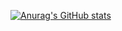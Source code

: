 [![Anurag's GitHub stats](https://github-readme-stats.vercel.app/api?username=54dbd)](https://github.com/anuraghazra/github-readme-stats)
